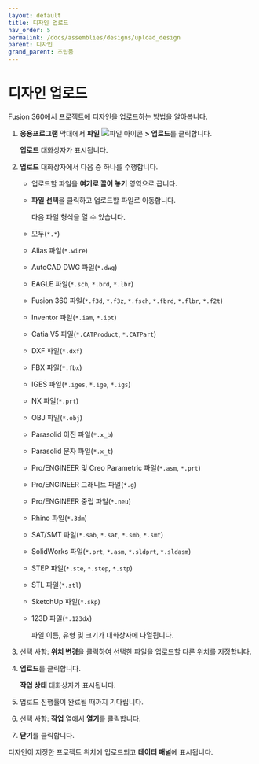 ```yaml
---
layout: default
title: 디자인 업로드
nav_order: 5
permalink: /docs/assemblies/designs/upload_design
parent: 디자인
grand_parent: 조립품
---
```

디자인 업로드
=======

Fusion 360에서 프로젝트에 디자인을 업로드하는 방법을 알아봅니다.

1.  **응용프로그램** 막대에서 **파일** ![파일 아이콘](https://help.autodesk.com/cloudhelp/KOR/Fusion-Assemble/images/icon/common/file.png) **\> 업로드**를 클릭합니다.
    
    **업로드** 대화상자가 표시됩니다.
    
2.  **업로드** 대화상자에서 다음 중 하나를 수행합니다.
    
    *   업로드할 파일을 **여기로 끌어 놓기** 영역으로 끕니다.
        
    *   **파일 선택**을 클릭하고 업로드할 파일로 이동합니다.
        
        다음 파일 형식을 열 수 있습니다.
        
    *   모두(`*.*`)
        
    *   Alias 파일(`*.wire`)
        
    *   AutoCAD DWG 파일(`*.dwg`)
        
    *   EAGLE 파일(`*.sch`, `*.brd`, `*.lbr`)
        
    *   Fusion 360 파일(`*.f3d`, `*.f3z`, `*.fsch`, `*.fbrd`, `*.flbr`, `*.f2t`)
        
    *   Inventor 파일(`*.iam`, `*.ipt`)
        
    *   Catia V5 파일(`*.CATProduct`, `*.CATPart`)
        
    *   DXF 파일(`*.dxf`)
        
    *   FBX 파일(`*.fbx`)
        
    *   IGES 파일(`*.iges`, `*.ige`, `*.igs`)
        
    *   NX 파일(`*.prt`)
        
    *   OBJ 파일(`*.obj`)
        
    *   Parasolid 이진 파일(`*.x_b`)
        
    *   Parasolid 문자 파일(`*.x_t`)
        
    *   Pro/ENGINEER 및 Creo Parametric 파일(`*.asm`, `*.prt`)
        
    *   Pro/ENGINEER 그래니트 파일(`*.g`)
        
    *   Pro/ENGINEER 중립 파일(`*.neu`)
        
    *   Rhino 파일(`*.3dm`)
        
    *   SAT/SMT 파일(`*.sab`, `*.sat`, `*.smb`, `*.smt`)
        
    *   SolidWorks 파일(`*.prt`, `*.asm`, `*.sldprt`, `*.sldasm`)
        
    *   STEP 파일(`*.ste`, `*.step`, `*.stp`)
        
    *   STL 파일(`*.stl`)
        
    *   SketchUp 파일(`*.skp`)
        
    *   123D 파일(`*.123dx`)
        
        파일 이름, 유형 및 크기가 대화상자에 나열됩니다.
        
3.  선택 사항: **위치 변경**을 클릭하여 선택한 파일을 업로드할 다른 위치를 지정합니다.
    
4.  **업로드**를 클릭합니다.
    
    **작업 상태** 대화상자가 표시됩니다.
    
5.  업로드 진행률이 완료될 때까지 기다립니다.
    
6.  선택 사항: **작업** 열에서 **열기**를 클릭합니다.
    
7.  **닫기**를 클릭합니다.
    

디자인이 지정한 프로젝트 위치에 업로드되고 **데이터 패널**에 표시됩니다.
